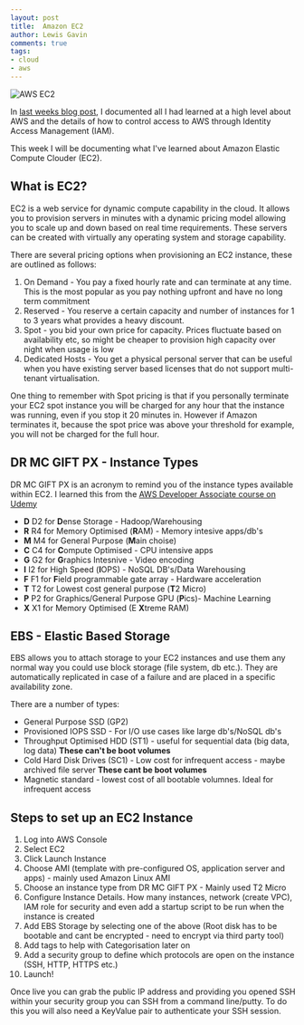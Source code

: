 ```yaml
--- 
layout: post 
title:  Amazon EC2
author: Lewis Gavin 
comments: true 
tags: 
- cloud
- aws
---
```


![AWS EC2](https://www.lewisgavin.co.uk/images/ec2.jpg)

In [last weeks blog post](http://www.lewisgavin.co.uk/AWSOverview), I documented all I had learned at a high level about AWS and the details of how to control access to AWS through Identity Access Management (IAM).

This week I will be documenting what I've learned about Amazon Elastic Compute Clouder (EC2).


## What is EC2?

EC2 is a web service for dynamic compute capability in the cloud. It allows you to provision servers in minutes with a dynamic pricing model allowing you to scale up and down based on real time requirements. These servers can be created with virtually any operating system and storage capability.

There are several pricing options when provisioning an EC2 instance, these are outlined as follows:

1. On Demand - You pay a fixed hourly rate and can terminate at any time. This is the most popular as you pay nothing upfront and have no long term commitment
2. Reserved - You reserve a certain capacity and number of instances for 1 to 3 years what provides a heavy discount.
3. Spot - you bid your own price for capacity. Prices fluctuate based on availability etc, so might be cheaper to provision high capacity over night when usage is low
4. Dedicated Hosts - You get a physical personal server that can be useful when you have existing server based licenses that do not support multi-tenant virtualisation. 

One thing to remember with Spot pricing is that if you personally terminate your EC2 spot instance you will be charged for any hour that the instance was running, even if you stop it 20 minutes in. However if Amazon terminates it, because the spot price was above your threshold for example, you will not be charged for the full hour.


## DR MC GIFT PX - Instance Types

DR MC GIFT PX is an acronym to remind you of the instance types available within EC2. I learned this from the [AWS Developer Associate course on Udemy](https://www.udemy.com/aws-certified-developer-associate/)

- **D** D2 for **D**ense Storage - Hadoop/Warehousing
- **R** R4 for Memory Optimised (**R**AM) - Memory intesive apps/db's
- **M** M4 for General Purpose (**M**ain choise)
- **C** C4 for **C**ompute Optimised - CPU intensive apps
- **G** G2 for **G**raphics Intesnive - Video encoding
- **I** I2 for High Speed (**I**OPS) - NoSQL DB's/Data Warehousing
- **F** F1 for **F**ield programmable gate array - Hardware acceleration
- **T** T2 for Lowest cost general purpose (**T**2 Micro)
- **P** P2 for Graphics/General Purpose GPU (**P**ics)- Machine Learning    
- **X** X1 for Memory Optimised (E **X**treme RAM)

## EBS - Elastic Based Storage

EBS allows you to attach storage to your EC2 instances and use them any normal way you could use block storage (file system, db etc.). They are automatically replicated in case of a failure and are placed in a specific availability zone.

There are a number of types:
- General Purpose SSD (GP2)
- Provisioned IOPS SSD - For I/O use cases like large db's/NoSQL db's
- Throughput Optimised HDD (ST1) - useful for sequential data (big data, log data) **These can't be boot volumes**
- Cold Hard Disk Drives (SC1) - Low cost for infrequent access - maybe archived file server **These cant be boot volumes**
- Magnetic standard - lowest cost of all bootable volumnes. Ideal for infrequent access


## Steps to set up an EC2 Instance

1. Log into AWS Console
2. Select EC2 
3. Click Launch Instance
4. Choose AMI (template with pre-configured OS, application server and apps) - mainly used Amazon Linux AMI
5. Choose an instance type from DR MC GIFT PX - Mainly used T2 Micro
6. Configure Instance Details. How many instances, network (create VPC), IAM role for security and even add a startup script to be run when the instance is created
7. Add EBS Storage by selecting one of the above (Root disk has to be bootable and cant be encrypted - need to encrypt via third party tool)
8. Add tags to help with Categorisation later on
9. Add a security group to define which protocols are open on the instance (SSH, HTTP, HTTPS etc.)
10. Launch!

Once live you can grab the public IP address and providing you opened SSH within your security group you can SSH from a command line/putty. To do this you will also need a KeyValue pair to authenticate your SSH session.     








